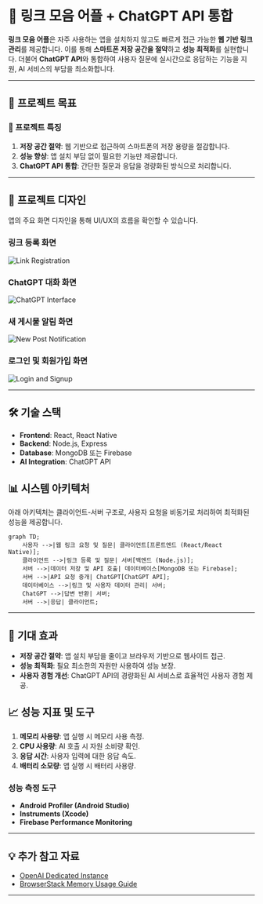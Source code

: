 

# 📌 링크 모음 어플 + ChatGPT API 통합

**링크 모음 어플**은 자주 사용하는 앱을 설치하지 않고도 빠르게 접근 가능한 **웹 기반 링크 관리**를 제공합니다. 이를 통해 **스마트폰 저장 공간을 절약**하고 **성능 최적화**를 실현합니다. 더불어 **ChatGPT API**와 통합하여 사용자 질문에 실시간으로 응답하는 기능을 지원, AI 서비스의 부담을 최소화합니다.

---

## 🚀 프로젝트 목표

### 🔹 프로젝트 특징
1. **저장 공간 절약**: 웹 기반으로 접근하여 스마트폰의 저장 용량을 절감합니다.
2. **성능 향상**: 앱 설치 부담 없이 필요한 기능만 제공합니다.
3. **ChatGPT API 통합**: 간단한 질문과 응답을 경량화된 방식으로 처리합니다.

---

## 📱 프로젝트 디자인

앱의 주요 화면 디자인을 통해 UI/UX의 흐름을 확인할 수 있습니다.

### 링크 등록 화면
![Link Registration](./images/link_registration.png)

### ChatGPT 대화 화면
![ChatGPT Interface](./images/chat_interface.png)

### 새 게시물 알림 화면
![New Post Notification](./images/new_post_notification.png)

### 로그인 및 회원가입 화면
![Login and Signup](./images/login_signup.png)

---

## 🛠️ 기술 스택
- **Frontend**: React, React Native
- **Backend**: Node.js, Express
- **Database**: MongoDB 또는 Firebase
- **AI Integration**: ChatGPT API

## 📊 시스템 아키텍처

아래 아키텍처는 클라이언트-서버 구조로, 사용자 요청을 비동기로 처리하여 최적화된 성능을 제공합니다.

```mermaid
graph TD;
    사용자 -->|웹 링크 요청 및 질문| 클라이언트[프론트엔드 (React/React Native)];
    클라이언트 -->|링크 등록 및 질문| 서버[백엔드 (Node.js)];
    서버 -->|데이터 저장 및 API 호출| 데이터베이스[MongoDB 또는 Firebase];
    서버 -->|API 요청 중개| ChatGPT[ChatGPT API];
    데이터베이스 -->|링크 및 사용자 데이터 관리| 서버;
    ChatGPT -->|답변 반환| 서버;
    서버 -->|응답| 클라이언트;

```

---

## 🌟 기대 효과
- **저장 공간 절약**: 앱 설치 부담을 줄이고 브라우저 기반으로 웹사이트 접근.
- **성능 최적화**: 필요 최소한의 자원만 사용하여 성능 보장.
- **사용자 경험 개선**: ChatGPT API의 경량화된 AI 서비스로 효율적인 사용자 경험 제공.

## 📈 성능 지표 및 도구
1. **메모리 사용량**: 앱 실행 시 메모리 사용 측정.
2. **CPU 사용량**: AI 호출 시 자원 소비량 확인.
3. **응답 시간**: 사용자 입력에 대한 응답 속도.
4. **배터리 소모량**: 앱 실행 시 배터리 사용량.

### 성능 측정 도구
- **Android Profiler (Android Studio)**
- **Instruments (Xcode)**
- **Firebase Performance Monitoring**

---

## 💡 추가 참고 자료
- [OpenAI Dedicated Instance](https://openai.com/index/introducing-chatgpt-and-whisper-apis/)
- [BrowserStack Memory Usage Guide](https://www.browserstack.com/docs/app-performance/app-performance-guides/android/memory-usage)

---
